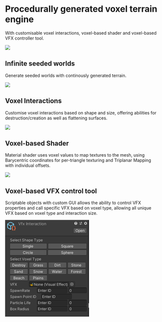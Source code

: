 # Procedurally generated voxel terrain engine
With customisable voxel interactions, voxel-based shader and voxel-based VFX controller tool.

![](VoxelWorld.gif)

## Infinite seeded worlds
Generate seeded worlds with continously generated terrain.

![](VoxelGenerating.gif)

## Voxel Interactions
Customise voxel interactions based on shape and size, offering abilities for destruction/creation as well as flattening surfaces.

![](VoxelInteraction.gif)

## Voxel-based Shader
Material shader uses voxel values to map textures to the mesh, using Barycentric coordinates for per-triangle texturing and Triplanar Mapping with individual offsets.

![](VoxelShader.gif)

## Voxel-based VFX control tool
Scriptable objects with custom GUI allows the ability to control VFX properties and call specific VFX based on voxel type, allowing all unique VFX based on voxel type and interaction size.

![](https://raw.githubusercontent.com/Banananaman91/UnityVoxel/main/VFXInteraction.PNG)
